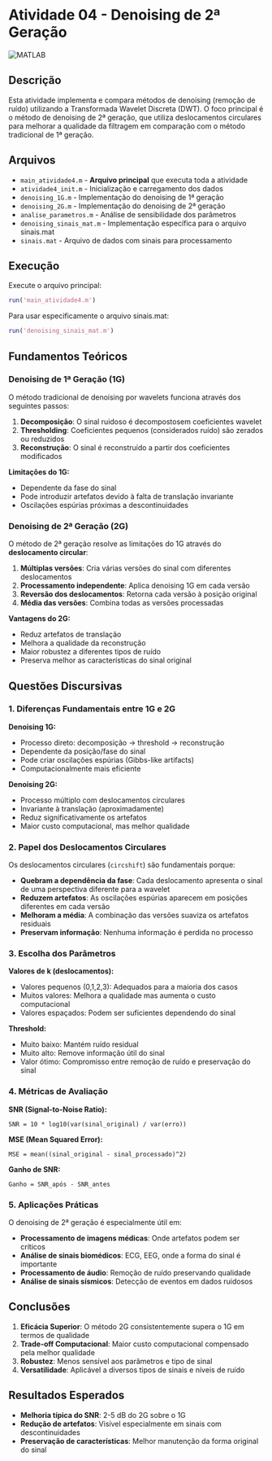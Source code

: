 # Atividade 04 - Denoising de 2ª Geração

![MATLAB](https://go-skill-icons.vercel.app/api/icons?i=matlab)

## Descrição

Esta atividade implementa e compara métodos de denoising (remoção de ruído) utilizando a Transformada Wavelet Discreta (DWT). O foco principal é o método de denoising de 2ª geração, que utiliza deslocamentos circulares para melhorar a qualidade da filtragem em comparação com o método tradicional de 1ª geração.

## Arquivos

- `main_atividade4.m` - **Arquivo principal** que executa toda a atividade
- `atividade4_init.m` - Inicialização e carregamento dos dados
- `denoising_1G.m` - Implementação do denoising de 1ª geração
- `denoising_2G.m` - Implementação do denoising de 2ª geração
- `analise_parametros.m` - Análise de sensibilidade dos parâmetros
- `denoising_sinais_mat.m` - Implementação específica para o arquivo sinais.mat
- `sinais.mat` - Arquivo de dados com sinais para processamento

## Execução

Execute o arquivo principal:

```matlab
run('main_atividade4.m')
```

Para usar especificamente o arquivo sinais.mat:

```matlab
run('denoising_sinais_mat.m')
```

## Fundamentos Teóricos

### Denoising de 1ª Geração (1G)

O método tradicional de denoising por wavelets funciona através dos seguintes passos:

1. **Decomposição**: O sinal ruidoso é decompostosem coeficientes wavelet
2. **Thresholding**: Coeficientes pequenos (considerados ruído) são zerados ou reduzidos
3. **Reconstrução**: O sinal é reconstruído a partir dos coeficientes modificados

**Limitações do 1G:**

- Dependente da fase do sinal
- Pode introduzir artefatos devido à falta de translação invariante
- Oscilações espúrias próximas a descontinuidades

### Denoising de 2ª Geração (2G)

O método de 2ª geração resolve as limitações do 1G através do **deslocamento circular**:

1. **Múltiplas versões**: Cria várias versões do sinal com diferentes deslocamentos
2. **Processamento independente**: Aplica denoising 1G em cada versão
3. **Reversão dos deslocamentos**: Retorna cada versão à posição original
4. **Média das versões**: Combina todas as versões processadas

**Vantagens do 2G:**

- Reduz artefatos de translação
- Melhora a qualidade da reconstrução
- Maior robustez a diferentes tipos de ruído
- Preserva melhor as características do sinal original

## Questões Discursivas

### 1. Diferenças Fundamentais entre 1G e 2G

**Denoising 1G:**

- Processo direto: decomposição → threshold → reconstrução
- Dependente da posição/fase do sinal
- Pode criar oscilações espúrias (Gibbs-like artifacts)
- Computacionalmente mais eficiente

**Denoising 2G:**

- Processo múltiplo com deslocamentos circulares
- Invariante à translação (aproximadamente)
- Reduz significativamente os artefatos
- Maior custo computacional, mas melhor qualidade

### 2. Papel dos Deslocamentos Circulares

Os deslocamentos circulares (`circshift`) são fundamentais porque:

- **Quebram a dependência da fase**: Cada deslocamento apresenta o sinal de uma perspectiva diferente para a wavelet
- **Reduzem artefatos**: As oscilações espúrias aparecem em posições diferentes em cada versão
- **Melhoram a média**: A combinação das versões suaviza os artefatos residuais
- **Preservam informação**: Nenhuma informação é perdida no processo

### 3. Escolha dos Parâmetros

**Valores de k (deslocamentos):**

- Valores pequenos (0,1,2,3): Adequados para a maioria dos casos
- Muitos valores: Melhora a qualidade mas aumenta o custo computacional
- Valores espaçados: Podem ser suficientes dependendo do sinal

**Threshold:**

- Muito baixo: Mantém ruído residual
- Muito alto: Remove informação útil do sinal
- Valor ótimo: Compromisso entre remoção de ruído e preservação do sinal

### 4. Métricas de Avaliação

**SNR (Signal-to-Noise Ratio):**

```
SNR = 10 * log10(var(sinal_original) / var(erro))
```

**MSE (Mean Squared Error):**

```
MSE = mean((sinal_original - sinal_processado)^2)
```

**Ganho de SNR:**

```
Ganho = SNR_após - SNR_antes
```

### 5. Aplicações Práticas

O denoising de 2ª geração é especialmente útil em:

- **Processamento de imagens médicas**: Onde artefatos podem ser críticos
- **Análise de sinais biomédicos**: ECG, EEG, onde a forma do sinal é importante
- **Processamento de áudio**: Remoção de ruído preservando qualidade
- **Análise de sinais sísmicos**: Detecção de eventos em dados ruidosos

## Conclusões

1. **Eficácia Superior**: O método 2G consistentemente supera o 1G em termos de qualidade
2. **Trade-off Computacional**: Maior custo computacional compensado pela melhor qualidade
3. **Robustez**: Menos sensível aos parâmetros e tipo de sinal
4. **Versatilidade**: Aplicável a diversos tipos de sinais e níveis de ruído

## Resultados Esperados

- **Melhoria típica do SNR**: 2-5 dB do 2G sobre o 1G
- **Redução de artefatos**: Visível especialmente em sinais com descontinuidades
- **Preservação de características**: Melhor manutenção da forma original do sinal

